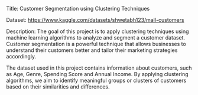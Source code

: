 Title: Customer Segmentation using Clustering Techniques

Dataset: https://www.kaggle.com/datasets/shwetabh123/mall-customers

Description:
The goal of this project is to apply clustering techniques using machine learning algorithms to analyze and segment a customer dataset. Customer segmentation is a powerful technique that allows businesses to understand their customers better and tailor their marketing strategies accordingly.

The dataset used in this project contains information about customers, such as Age, Genre, Spending Score and Annual Income. By applying clustering algorithms, we aim to identify meaningful groups or clusters of customers based on their similarities and differences.

